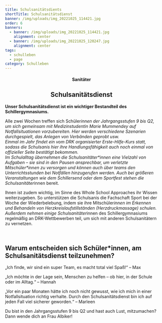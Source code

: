 ```yaml
---
title: Schulsanitätsdients
shortTitle: Schulsanitätsdienst
banner: /img/uploads/img_20221025_114421.jpg
order: 6
banners:
  - banner: /img/uploads/img_20221025_114421.jpg
    alignment: center
  - banner: /img/uploads/img_20221025_120247.jpg
    alignment: center
tags:
  - schulleben
  - page
category: Schulleben
---
```

<center><div class="title"><h4>Sanitäter</h4><h2>Schulsanitätsdienst </h2></div></center>

**Unser Schulsanitätsdienst ist ein wichtiger Bestandteil des Schillergymnasiums.** 

Alle zwei Wochen treffen sich Schüler*innen der Jahrgangsstufen 9 bis Q2, um sich gemeinsam mit Medizinstudentin Marie Mummendey auf Notfallsituationen vorzubereiten. Hier werden verschiedene Szenarien durchgespielt, das Anlegen von Verbänden geprobt usw. \
Einmal im Jahr findet ein vom DRK organisierter Erste-Hilfe-Kurs statt, sodass die Schulsanis hier ihre Handlungsfähigkeit auch noch einmal von offizieller Seite bestätigt bekommen. \
Im Schulalltag übernehmen die Schulsanitäter\*innen eine Vielzahl von Aufgaben – sie sind in den Pausen ansprechbar, um verletzte Mitschüler\*innen zu versorgen und können auch über teams den Unterrichtsstunden bei Notfällen hinzugerufen werden. Auch bei größeren Veranstaltungen wie dem Schillersend oder dem Sportfest stehen die Schulsanitäter*innen bereit. 

Ihnen ist zudem wichtig, im Sinne des Whole School Approaches ihr Wissen weiterzugeben. So unterstützen die Schulsanis die Fachschaft Sport bei der Woche der Wiederbelebung, indem sie ihre Mitschüler*innen im Erkennen und Behandeln von Herzkreislaufstillständen (Herzdruckmassage) schulen.  \
Außerdem nehmen einige Schulsanitäter*innen des Schillergymnasiums regelmäßig an DRK-Wettbewerben teil, um sich mit anderen Schulsanitätern zu vernetzen. 



 



  



## Warum entscheiden sich Schüler*innen, am Schulsanitätsdienst teilzunehmen? 

„Ich finde, wir sind ein super Team, es macht total viel Spaß!“ – Max 

„Ich möchte in der Lage sein, Menschen zu helfen – ob hier, in der Schule oder im Alltag.“ – Hannah 

„Vor ein paar Monaten hätte ich noch nicht gewusst, wie ich mich in einer Notfallsituation richtig verhalte. Durch den Schulsanitätsdienst bin ich auf jeden Fall viel sicherer geworden.“ – Marleen 

Du bist in den Jahrgangsstufen 9 bis Q2 und hast auch Lust, mitzumachen? Dann wende dich an Frau Albiker!